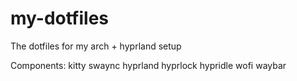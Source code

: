 # my-dotfiles
The dotfiles for my arch + hyprland setup

Components:
kitty
swaync
hyprland
hyprlock
hypridle
wofi
waybar
